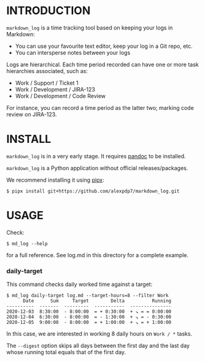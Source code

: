 # INTRODUCTION

`markdown_log` is a time tracking tool based on keeping your logs in Markdown:

* You can use your favourite text editor, keep your log in a Git repo, etc.
* You can intersperse notes between your logs

Logs are hierarchical.
Each time period recorded can have one or more task hierarchies associated, such as:

* Work / Support / Ticket 1
* Work / Development / JIRA-123
* Work / Development / Code Review

For instance, you can record a time period as the latter two; marking code review on JIRA-123.

# INSTALL

`markdown_log` is in a very early stage.
It requires [pandoc](https://pandoc.org/) to be installed.

`markdown_log` is a Python application without official releases/packages.

We recommend installing it using [pipx](https://pipxproject.github.io/pipx/):

```
$ pipx install git+https://github.com/alexpdp7/markdown_log.git
```

# USAGE

Check:

```
$ md_log --help
```

for a full reference.
See log.md in this directory for a complete example.

### daily-target

This command checks daily worked time against a target:

```
$ md_log daily-target log.md --target-hours=8 --filter Work
      Date      Sum     Target        Delta          Running
----------  -------  ---------  -----------  ---------------
2020-12-03  8:30:00  - 8:00:00  = + 0:30:00  + ↘ = = 0:00:00
2020-12-04  6:30:00  - 8:00:00  = - 1:30:00  + ↘ = - 0:30:00
2020-12-05  9:00:00  - 8:00:00  = + 1:00:00  + ↘ = + 1:00:00
```

In this case, we are interested in working 8 daily hours on `Work / *` tasks.

The `--digest` option skips all days between the first day and the last day whose running total equals that of the first day.
